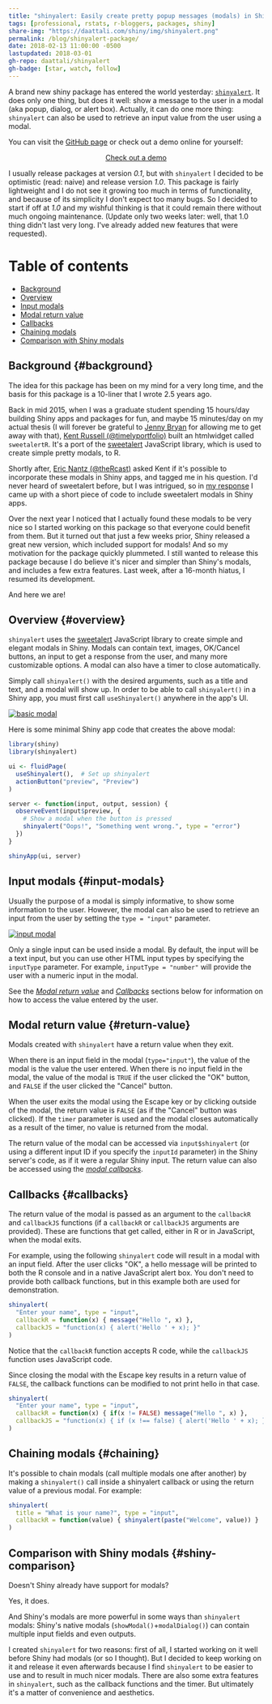 ```yaml
---
title: "shinyalert: Easily create pretty popup messages (modals) in Shiny"
tags: [professional, rstats, r-bloggers, packages, shiny]
share-img: "https://daattali.com/shiny/img/shinyalert.png"
permalink: /blog/shinyalert-package/
date: 2018-02-13 11:00:00 -0500
lastupdated: 2018-03-01
gh-repo: daattali/shinyalert
gh-badge: [star, watch, follow]
---
```


A brand new shiny package has entered the world yesterday: [`shinyalert`](https://github.com/daattali/shinyalert/). It does only one thing, but does it well: show a message to the user in a modal (aka popup, dialog, or alert box). Actually, it can do one more thing: `shinyalert` can also be used to retrieve an input value from the user using a modal.

You can visit the [GitHub page](https://github.com/daattali/shinyalert/) or check out a demo online for yourself:

<div style="text-align:center;">
<a class="btn btn-lg btn-success" href="https://daattali.com/shiny/shinyalert-demo/">Check out a demo</a>
</div>

I usually release packages at version *0.1*, but with `shinyalert` I decided to be optimistic (read: naive) and release version *1.0*. This package is fairly lightweight and I do not see it growing too much in terms of functionality, and because of its simplicity I don't expect too many bugs. So I decided to start if off at *1.0* and my wishful thinking is that it could remain there without much ongoing maintenance. (Update only two weeks later: well, that 1.0 thing didn't last very long. I've already added new features that were requested).

# Table of contents

- [Background](#background)
- [Overview](#overview)
- [Input modals](#input-modals)
- [Modal return value](#return-value)
- [Callbacks](#callbacks)
- [Chaining modals](#chaining)
- [Comparison with Shiny modals](#shiny-comparison)

## Background {#background}

The idea for this package has been on my mind for a very long time, and the basis for this package is a 10-liner that I wrote 2.5 years ago.

Back in mid 2015, when I was a graduate student spending 15 hours/day building Shiny apps and packages for fun, and maybe 15 minutes/day on my actual thesis (I will forever be grateful to [Jenny Bryan](https://twitter.com/JennyBryan) for allowing me to get away with that), [Kent Russell (@timelyportfolio)](https://twitter.com/timelyportfolio) built an htmlwidget called `sweetalertR`. It's a port of the [sweetalert](https://github.com/t4t5/sweetalert) JavaScript library, which is used to create simple pretty modals, to R.

Shortly after, [Eric Nantz (@theRcast)](https://twitter.com/thercast) asked Kent if it's possible to incorporate these modals in Shiny apps, and tagged me in his question. I'd never heard of sweetalert before, but I was intrigued, so in [my response](https://github.com/timelyportfolio/sweetalertR/issues/1#issuecomment-123564079) I came up with a short piece of code to include sweetalert modals in Shiny apps.

Over the next year I noticed that I actually found these modals to be very nice so I started working on this package so that everyone could benefit from them. But it turned out that just a few weeks prior, Shiny released a great new version, which included support for modals! And so my motivation for the package quickly plummeted. I still wanted to release this package because I do believe it's nicer and simpler than Shiny's modals, and includes a few extra features. Last week, after a 16-month hiatus, I resumed its development.

And here we are!

## Overview {#overview}

`shinyalert` uses the [sweetalert](https://github.com/t4t5/sweetalert) JavaScript library to create simple and elegant modals in Shiny. Modals can contain text, images, OK/Cancel buttons, an input to get a response from the user, and many more customizable options. A modal can also have a timer to close automatically.

Simply call `shinyalert()` with the desired arguments, such as a title and text, and a modal will show up. In order to be able to call `shinyalert()` in a Shiny app, you must first call `useShinyalert()` anywhere in the app's UI.

[![basic modal](https://raw.githubusercontent.com/daattali/shinyalert/master/inst/img/shinyalert-basic.gif)](https://raw.githubusercontent.com/daattali/shinyalert/master/inst/img/shinyalert-basic.gif)

Here is some minimal Shiny app code that creates the above modal:

```r
library(shiny)
library(shinyalert)

ui <- fluidPage(
  useShinyalert(),  # Set up shinyalert
  actionButton("preview", "Preview")
)

server <- function(input, output, session) {
  observeEvent(input$preview, {
    # Show a modal when the button is pressed
    shinyalert("Oops!", "Something went wrong.", type = "error")
  })
}

shinyApp(ui, server)
```

## Input modals {#input-modals}

Usually the purpose of a modal is simply informative, to show some information to the user. However, the modal can also be used to retrieve an input from the user by setting the `type = "input"` parameter.

[![input modal](https://raw.githubusercontent.com/daattali/shinyalert/master/inst/img/shinyalert-input.gif)](https://raw.githubusercontent.com/daattali/shinyalert/master/inst/img/shinyalert-input.gif)

Only a single input can be used inside a modal. By default, the input will be a text input, but you can use other HTML input types by specifying the `inputType` parameter. For example, `inputType = "number"` will provide the user with a numeric input in the modal.

See the *[Modal return value](#return-value)* and *[Callbacks](#callbacks)* sections below for information on how to access the value entered by the user.

## Modal return value {#return-value}

Modals created with `shinyalert` have a return value when they exit.

When there is an input field in the modal (`type="input"`), the value of the modal is the value the user entered. When there is no input field in the modal, the value of the modal is `TRUE` if the user clicked the "OK" button, and `FALSE` if the user clicked the "Cancel" button.

When the user exits the modal using the Escape key or by clicking outside of the modal, the return value is `FALSE` (as if the "Cancel" button was clicked). If the `timer` parameter is used and the modal closes automatically as a result of the timer, no value is returned from the modal.

The return value of the modal can be accessed via `input$shinyalert` (or using a different input ID if you specify the `inputId` parameter) in the Shiny server's code, as if it were a regular Shiny input. The return value can also be accessed using the *[modal callbacks](#callbacks)*.

## Callbacks {#callbacks}

The return value of the modal is passed as an argument to the `callbackR` and `callbackJS` functions (if a `callbackR` or `callbackJS` arguments are provided). These are functions that get called, either in R or in JavaScript, when the modal exits.

For example, using the following `shinyalert` code will result in a modal with an input field. After the user clicks "OK", a hello message will be printed to both the R console and in a native JavaScript alert box. You don't need to provide both callback functions, but in this example both are used for demonstration.

```r
shinyalert(
  "Enter your name", type = "input",
  callbackR = function(x) { message("Hello ", x) },
  callbackJS = "function(x) { alert('Hello ' + x); }"
)
```

Notice that the `callbackR` function accepts R code, while the `callbackJS` function uses JavaScript code.

Since closing the modal with the Escape key results in a return value of `FALSE`, the callback functions can be modified to not print hello in that case.

```r
shinyalert(
  "Enter your name", type = "input",
  callbackR = function(x) { if(x != FALSE) message("Hello ", x) },
  callbackJS = "function(x) { if (x !== false) { alert('Hello ' + x); } }"
)
```

## Chaining modals {#chaining}

It's possible to chain modals (call multiple modals one after another) by making a `shinyalert()` call inside a shinyalert callback or using the return value of a previous modal. For example:

```r
shinyalert(
  title = "What is your name?", type = "input",
  callbackR = function(value) { shinyalert(paste("Welcome", value)) }
)
```

## Comparison with Shiny modals {#shiny-comparison}

Doesn't Shiny already have support for modals? 

Yes, it does.

And Shiny's modals are more powerful in some ways than `shinyalert` modals: Shiny's native modals (`showModal()`+`modalDialog()`) can contain multiple input fields and even outputs.

I created `shinyalert` for two reasons: first of all, I started working on it well before Shiny had modals (or so I thought). But I decided to keep working on it and release it even afterwards because I find `shinyalert` to be easier to use and to result in much nicer modals. There are also some extra features in `shinyalert`, such as the callback functions and the timer. But ultimately it's a matter of convenience and aesthetics.
